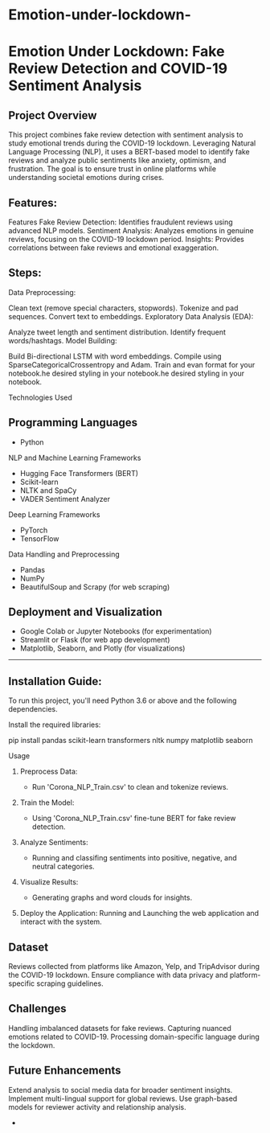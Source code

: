 # Emotion-under-lockdown-
# Emotion Under Lockdown: Fake Review Detection and COVID-19 Sentiment Analysis

## Project Overview

This project combines fake review detection with sentiment analysis to study emotional trends during the COVID-19 lockdown. Leveraging Natural Language Processing (NLP), it uses a BERT-based model to identify fake reviews and analyze public sentiments like anxiety, optimism, and frustration. The goal is to ensure trust in online platforms while understanding societal emotions during crises.

## Features:
Features
Fake Review Detection: Identifies fraudulent reviews using advanced NLP models.
Sentiment Analysis: Analyzes emotions in genuine reviews, focusing on the COVID-19 lockdown period.
Insights: Provides correlations between fake reviews and emotional exaggeration.

## Steps:
Data Preprocessing:

Clean text (remove special characters, stopwords).
Tokenize and pad sequences.
Convert text to embeddings.
Exploratory Data Analysis (EDA):

Analyze tweet length and sentiment distribution.
Identify frequent words/hashtags.
Model Building:

Build Bi-directional LSTM with word embeddings.
Compile using SparseCategoricalCrossentropy and Adam.
Train and evan format for your notebook.he desired styling in your notebook.he desired styling in your notebook.

Technologies Used

## Programming Languages
- Python

NLP and Machine Learning Frameworks
- Hugging Face Transformers (BERT)
- Scikit-learn
- NLTK and SpaCy
- VADER Sentiment Analyzer

Deep Learning Frameworks
- PyTorch
- TensorFlow 

Data Handling and Preprocessing
- Pandas
- NumPy
- BeautifulSoup and Scrapy (for web scraping)

## Deployment and Visualization
- Google Colab or Jupyter Notebooks (for experimentation)
- Streamlit or Flask (for web app development)
- Matplotlib, Seaborn, and Plotly (for visualizations)

---

## Installation Guide:

To run this project, you'll need Python 3.6 or above and the following dependencies.

Install the required libraries:

pip install pandas scikit-learn transformers nltk numpy matplotlib seaborn


   Usage

1. Preprocess Data:
   - Run 'Corona_NLP_Train.csv' to clean and tokenize reviews.

2. Train the Model:
   - Using 'Corona_NLP_Train.csv' fine-tune BERT for fake review detection.

3. Analyze Sentiments:
   - Running and classifing sentiments into positive, negative, and neutral categories.

4. Visualize Results:
   - Generating graphs and word clouds for insights.

5. Deploy the Application:
    Running and Launching the web application and interact with the system.



 ## Dataset
 Reviews collected from platforms like Amazon, Yelp, and TripAdvisor during the COVID-19 lockdown.
 Ensure compliance with data privacy and platform-specific scraping guidelines.



 ## Challenges
 Handling imbalanced datasets for fake reviews.
 Capturing nuanced emotions related to COVID-19.
 Processing domain-specific language during the lockdown.



## Future Enhancements
 Extend analysis to social media data for broader sentiment insights.
 Implement multi-lingual support for global reviews.
 Use graph-based models for reviewer activity and relationship analysis.


+
